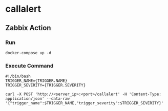 # callalert

## Zabbix Action

### Run
```
docker-compose up -d
```

### Execute Command
```
#!/bin/bash
TRIGGER_NAME={TRIGGER.NAME}
TRIGGER_SEVERITY={TRIGGER.SEVERITY}

curl -X POST 'http://<server_ip>:<port>/callalert' -H 'Content-Type: application/json' --data-raw '{"trigger_name":$TRIGGER_NAME,"trigger_severity":$TRIGGER_SEVERITY}'
```
